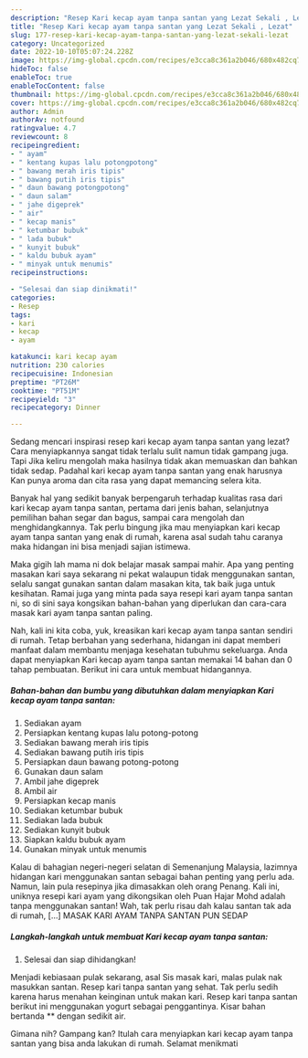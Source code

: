 ```yaml
---
description: "Resep Kari kecap ayam tanpa santan yang Lezat Sekali , Lezat"
title: "Resep Kari kecap ayam tanpa santan yang Lezat Sekali , Lezat"
slug: 177-resep-kari-kecap-ayam-tanpa-santan-yang-lezat-sekali-lezat
category: Uncategorized
date: 2022-10-10T05:07:24.228Z
image: https://img-global.cpcdn.com/recipes/e3cca8c361a2b046/680x482cq70/kari-kecap-ayam-tanpa-santan-foto-resep-utama.jpg
hideToc: false
enableToc: true
enableTocContent: false
thumbnail: https://img-global.cpcdn.com/recipes/e3cca8c361a2b046/680x482cq70/kari-kecap-ayam-tanpa-santan-foto-resep-utama.jpg
cover: https://img-global.cpcdn.com/recipes/e3cca8c361a2b046/680x482cq70/kari-kecap-ayam-tanpa-santan-foto-resep-utama.jpg
author: Admin
authorAv: notfound
ratingvalue: 4.7
reviewcount: 8
recipeingredient:
- " ayam"
- " kentang kupas lalu potongpotong"
- " bawang merah iris tipis"
- " bawang putih iris tipis"
- " daun bawang potongpotong"
- " daun salam"
- " jahe digeprek"
- " air"
- " kecap manis"
- " ketumbar bubuk"
- " lada bubuk"
- " kunyit bubuk"
- " kaldu bubuk ayam"
- " minyak untuk menumis"
recipeinstructions:

- "Selesai dan siap dinikmati!"
categories:
- Resep
tags:
- kari
- kecap
- ayam

katakunci: kari kecap ayam 
nutrition: 230 calories
recipecuisine: Indonesian
preptime: "PT26M"
cooktime: "PT51M"
recipeyield: "3"
recipecategory: Dinner

---
```



Sedang mencari inspirasi resep kari kecap ayam tanpa santan yang lezat? Cara menyiapkannya sangat tidak terlalu sulit namun tidak gampang juga. Tapi Jika keliru mengolah maka hasilnya tidak akan memuaskan dan bahkan tidak sedap. Padahal kari kecap ayam tanpa santan yang enak harusnya Kan punya aroma dan cita rasa yang dapat memancing selera kita.


Banyak hal yang sedikit banyak berpengaruh terhadap kualitas rasa dari kari kecap ayam tanpa santan, pertama dari jenis bahan, selanjutnya pemilihan bahan segar dan bagus, sampai cara mengolah dan menghidangkannya. Tak perlu bingung jika mau menyiapkan kari kecap ayam tanpa santan yang enak di rumah, karena asal sudah tahu caranya maka hidangan ini bisa menjadi sajian istimewa.

Maka gigih lah mama ni dok belajar masak sampai mahir. Apa yang penting masakan kari saya sekarang ni pekat walaupun tidak menggunakan santan, selalu sangat gunakan santan dalam masakan kita, tak baik juga untuk kesihatan. Ramai juga yang minta pada saya resepi kari ayam tanpa santan ni, so di sini saya kongsikan bahan-bahan yang diperlukan dan cara-cara masak kari ayam tanpa santan paling.


Nah, kali ini kita coba, yuk, kreasikan kari kecap ayam tanpa santan sendiri di rumah. Tetap berbahan yang sederhana, hidangan ini dapat memberi manfaat dalam membantu menjaga kesehatan tubuhmu sekeluarga. Anda dapat menyiapkan Kari kecap ayam tanpa santan memakai 14 bahan dan 0 tahap pembuatan. Berikut ini cara untuk membuat hidangannya.

<!--inarticleads1-->

##### Bahan-bahan dan bumbu yang dibutuhkan dalam menyiapkan Kari kecap ayam tanpa santan:

1. Sediakan  ayam
1. Persiapkan  kentang kupas lalu potong-potong
1. Sediakan  bawang merah iris tipis
1. Sediakan  bawang putih iris tipis
1. Persiapkan  daun bawang potong-potong
1. Gunakan  daun salam
1. Ambil  jahe digeprek
1. Ambil  air
1. Persiapkan  kecap manis
1. Sediakan  ketumbar bubuk
1. Sediakan  lada bubuk
1. Sediakan  kunyit bubuk
1. Siapkan  kaldu bubuk ayam
1. Gunakan  minyak untuk menumis


Kalau di bahagian negeri-negeri selatan di Semenanjung Malaysia, lazimnya hidangan kari menggunakan santan sebagai bahan penting yang perlu ada. Namun, lain pula resepinya jika dimasakkan oleh orang Penang. Kali ini, uniknya resepi kari ayam yang dikongsikan oleh Puan Hajar Mohd adalah tanpa menggunakan santan! Wah, tak perlu risau dah kalau santan tak ada di rumah, […] MASAK KARI AYAM TANPA SANTAN PUN SEDAP 

<!--inarticleads2-->

##### Langkah-langkah untuk membuat Kari kecap ayam tanpa santan:


1. Selesai dan siap dihidangkan!

Menjadi kebiasaan pulak sekarang, asal Sis masak kari, malas pulak nak masukkan santan. Resep kari tanpa santan yang sehat. Tak perlu sedih karena harus menahan keinginan untuk makan kari. Resep kari tanpa santan berikut ini menggunakan yogurt sebagai penggantinya. Kisar bahan bertanda ** dengan sedikit air. 

Gimana nih? Gampang kan? Itulah cara menyiapkan kari kecap ayam tanpa santan yang bisa anda lakukan di rumah. Selamat menikmati
